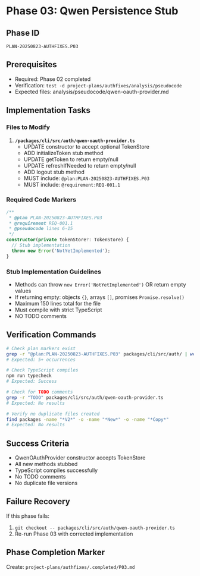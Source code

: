 # Phase 03: Qwen Persistence Stub

## Phase ID
`PLAN-20250823-AUTHFIXES.P03`

## Prerequisites
- Required: Phase 02 completed
- Verification: `test -d project-plans/authfixes/analysis/pseudocode`
- Expected files: analysis/pseudocode/qwen-oauth-provider.md

## Implementation Tasks

### Files to Modify

1. **`/packages/cli/src/auth/qwen-oauth-provider.ts`**
   - UPDATE constructor to accept optional TokenStore
   - ADD initializeToken stub method
   - UPDATE getToken to return empty/null
   - UPDATE refreshIfNeeded to return empty/null
   - ADD logout stub method
   - MUST include: `@plan:PLAN-20250823-AUTHFIXES.P03`
   - MUST include: `@requirement:REQ-001.1`

### Required Code Markers

```typescript
/**
 * @plan PLAN-20250823-AUTHFIXES.P03
 * @requirement REQ-001.1
 * @pseudocode lines 6-15
 */
constructor(private tokenStore?: TokenStore) {
  // Stub implementation
  throw new Error('NotYetImplemented');
}
```

### Stub Implementation Guidelines

- Methods can throw `new Error('NotYetImplemented')` OR return empty values
- If returning empty: objects `{}`, arrays `[]`, promises `Promise.resolve()`
- Maximum 150 lines total for the file
- Must compile with strict TypeScript
- NO TODO comments

## Verification Commands

```bash
# Check plan markers exist
grep -r "@plan:PLAN-20250823-AUTHFIXES.P03" packages/cli/src/auth/ | wc -l
# Expected: 5+ occurrences

# Check TypeScript compiles
npm run typecheck
# Expected: Success

# Check for TODO comments
grep -r "TODO" packages/cli/src/auth/qwen-oauth-provider.ts
# Expected: No results

# Verify no duplicate files created
find packages -name "*V2*" -o -name "*New*" -o -name "*Copy*"
# Expected: No results
```

## Success Criteria

- QwenOAuthProvider constructor accepts TokenStore
- All new methods stubbed
- TypeScript compiles successfully
- No TODO comments
- No duplicate file versions

## Failure Recovery

If this phase fails:
1. `git checkout -- packages/cli/src/auth/qwen-oauth-provider.ts`
2. Re-run Phase 03 with corrected implementation

## Phase Completion Marker

Create: `project-plans/authfixes/.completed/P03.md`